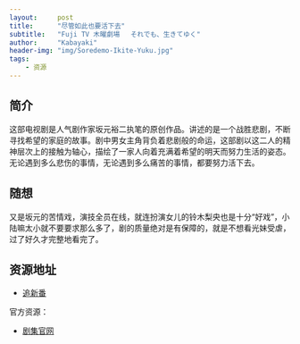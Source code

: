 ```yaml
---
layout:     post
title:      "尽管如此也要活下去"
subtitle:   "Fuji TV 木曜劇場 　それでも、生きてゆく"
author:     "Kabayaki"
header-img: "img/Soredemo-Ikite-Yuku.jpg"
tags:
    - 资源
---
```


## 简介

这部电视剧是人气剧作家坂元裕二执笔的原创作品。讲述的是一个战胜悲剧，不断寻找希望的家庭的故事。剧中男女主角背负着悲剧般的命运，这部剧以这二人的精神层次上的接触为轴心，描绘了一家人向着充满着希望的明天而努力生活的姿态。无论遇到多么悲伤的事情，无论遇到多么痛苦的事情，都要努力活下去。

## 随想

又是坂元的苦情戏，演技全员在线，就连扮演女儿的铃木梨央也是十分“好戏”，小陆嘛太小就不要要求那么多了，剧的质量绝对是有保障的，就是不想看光妹受虐，过了好久才完整地看完了。

## 资源地址

* [追新番](http://www.zhuixinfan.com/main.php?mod=viewtvplay&pid=182&extra=)

官方资源：

* [剧集官网](http://www.fujitv.co.jp/ikiteyuku/index.html)
